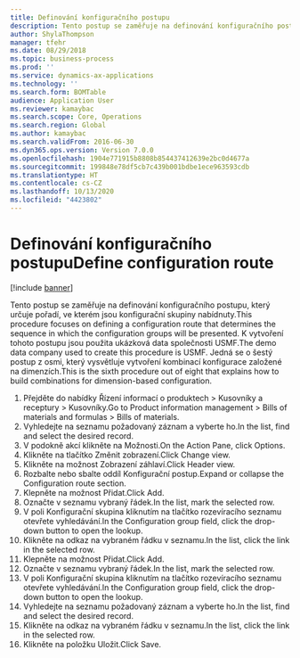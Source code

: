```yaml
---
title: Definování konfiguračního postupu
description: Tento postup se zaměřuje na definování konfiguračního postupu, který určuje pořadí, ve kterém jsou konfigurační skupiny nabídnuty.
author: ShylaThompson
manager: tfehr
ms.date: 08/29/2018
ms.topic: business-process
ms.prod: ''
ms.service: dynamics-ax-applications
ms.technology: ''
ms.search.form: BOMTable
audience: Application User
ms.reviewer: kamaybac
ms.search.scope: Core, Operations
ms.search.region: Global
ms.author: kamaybac
ms.search.validFrom: 2016-06-30
ms.dyn365.ops.version: Version 7.0.0
ms.openlocfilehash: 1904e771915b8808b854437412639e2bc0d4677a
ms.sourcegitcommit: 199848e78df5cb7c439b001bdbe1ece963593cdb
ms.translationtype: HT
ms.contentlocale: cs-CZ
ms.lasthandoff: 10/13/2020
ms.locfileid: "4423802"
---
```

# <a name="define-configuration-route"></a><span data-ttu-id="cbd7f-103">Definování konfiguračního postupu</span><span class="sxs-lookup"><span data-stu-id="cbd7f-103">Define configuration route</span></span>

[!include [banner](../../includes/banner.md)]

<span data-ttu-id="cbd7f-104">Tento postup se zaměřuje na definování konfiguračního postupu, který určuje pořadí, ve kterém jsou konfigurační skupiny nabídnuty.</span><span class="sxs-lookup"><span data-stu-id="cbd7f-104">This procedure focuses on defining a configuration route that determines the sequence in which the configuration groups will be presented.</span></span> <span data-ttu-id="cbd7f-105">K vytvoření tohoto postupu jsou použita ukázková data společnosti USMF.</span><span class="sxs-lookup"><span data-stu-id="cbd7f-105">The demo data company used to create this procedure is USMF.</span></span> <span data-ttu-id="cbd7f-106">Jedná se o šestý postup z osmi, který vysvětluje vytvoření kombinací konfigurace založené na dimenzích.</span><span class="sxs-lookup"><span data-stu-id="cbd7f-106">This is the sixth procedure out of eight that explains how to build combinations for dimension-based configuration.</span></span>

1. <span data-ttu-id="cbd7f-107">Přejděte do nabídky Řízení informací o produktech > Kusovníky a receptury > Kusovníky.</span><span class="sxs-lookup"><span data-stu-id="cbd7f-107">Go to Product information management > Bills of materials and formulas > Bills of materials.</span></span>
2. <span data-ttu-id="cbd7f-108">Vyhledejte na seznamu požadovaný záznam a vyberte ho.</span><span class="sxs-lookup"><span data-stu-id="cbd7f-108">In the list, find and select the desired record.</span></span>
3. <span data-ttu-id="cbd7f-109">V podokně akcí klikněte na Možnosti.</span><span class="sxs-lookup"><span data-stu-id="cbd7f-109">On the Action Pane, click Options.</span></span>
4. <span data-ttu-id="cbd7f-110">Klikněte na tlačítko Změnit zobrazení.</span><span class="sxs-lookup"><span data-stu-id="cbd7f-110">Click Change view.</span></span>
5. <span data-ttu-id="cbd7f-111">Klikněte na možnost Zobrazení záhlaví.</span><span class="sxs-lookup"><span data-stu-id="cbd7f-111">Click Header view.</span></span>
6. <span data-ttu-id="cbd7f-112">Rozbalte nebo sbalte oddíl Konfigurační postup.</span><span class="sxs-lookup"><span data-stu-id="cbd7f-112">Expand or collapse the Configuration route section.</span></span>
7. <span data-ttu-id="cbd7f-113">Klepněte na možnost Přidat.</span><span class="sxs-lookup"><span data-stu-id="cbd7f-113">Click Add.</span></span>
8. <span data-ttu-id="cbd7f-114">Označte v seznamu vybraný řádek.</span><span class="sxs-lookup"><span data-stu-id="cbd7f-114">In the list, mark the selected row.</span></span>
9. <span data-ttu-id="cbd7f-115">V poli Konfigurační skupina kliknutím na tlačítko rozevíracího seznamu otevřete vyhledávání.</span><span class="sxs-lookup"><span data-stu-id="cbd7f-115">In the Configuration group field, click the drop-down button to open the lookup.</span></span>
10. <span data-ttu-id="cbd7f-116">Klikněte na odkaz na vybraném řádku v seznamu.</span><span class="sxs-lookup"><span data-stu-id="cbd7f-116">In the list, click the link in the selected row.</span></span>
11. <span data-ttu-id="cbd7f-117">Klepněte na možnost Přidat.</span><span class="sxs-lookup"><span data-stu-id="cbd7f-117">Click Add.</span></span>
12. <span data-ttu-id="cbd7f-118">Označte v seznamu vybraný řádek.</span><span class="sxs-lookup"><span data-stu-id="cbd7f-118">In the list, mark the selected row.</span></span>
13. <span data-ttu-id="cbd7f-119">V poli Konfigurační skupina kliknutím na tlačítko rozevíracího seznamu otevřete vyhledávání.</span><span class="sxs-lookup"><span data-stu-id="cbd7f-119">In the Configuration group field, click the drop-down button to open the lookup.</span></span>
14. <span data-ttu-id="cbd7f-120">Vyhledejte na seznamu požadovaný záznam a vyberte ho.</span><span class="sxs-lookup"><span data-stu-id="cbd7f-120">In the list, find and select the desired record.</span></span>
15. <span data-ttu-id="cbd7f-121">Klikněte na odkaz na vybraném řádku v seznamu.</span><span class="sxs-lookup"><span data-stu-id="cbd7f-121">In the list, click the link in the selected row.</span></span>
16. <span data-ttu-id="cbd7f-122">Klikněte na položku Uložit.</span><span class="sxs-lookup"><span data-stu-id="cbd7f-122">Click Save.</span></span>

